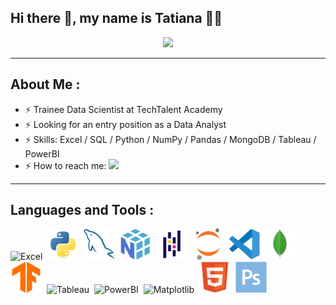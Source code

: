 ##  Hi there 👋, my name is Tatiana :woman_technologist:
<div id="header" align="center">
  <img src="https://www.stengg.com/media/617349/data-analytics-header-image.jpg?anchor=center&amp;mode=crop&amp;width=1600&amp;height=200&amp;rnd=131890221430000000"/>  
</div>

---

##  About Me :
- :zap: Trainee Data Scientist at TechTalent Academy
- :zap: Looking for an entry position as a Data Analyst
- :zap: Skills:  Excel / SQL / Python / NumPy / Pandas / MongoDB / Tableau / PowerBI 
- :zap: How to reach me: <a href="https://www.linkedin.com/in/tatiana-iacob-978740131/"> <img src="https://www.designinmentalhealth.com/wp-content/uploads/sites/57/2022/05/Linkedin-logo-png-300x78.png" width="100"/> </a>

---

## Languages and Tools :
<div>
  <img src="https://www.orthodyne.be/wp-content/uploads/2017/03/Excel.png" title="Excel" alt="Excel" width="50" height="50"/>&nbsp;
  <img src="https://github.com/devicons/devicon/blob/master/icons/python/python-original.svg" title="Python" alt="Python" width="50" height="50"/>&nbsp;
  <img src="https://github.com/devicons/devicon/blob/master/icons/mysql/mysql-original.svg" title="MySQL" alt="MySQL" width="50" height="50"/>&nbsp;
  <img src="https://github.com/devicons/devicon/blob/master/icons/numpy/numpy-original.svg" title="NumPy" alt="NumPy" width="50" height="50"/>&nbsp;
  <img src="https://github.com/devicons/devicon/blob/master/icons/pandas/pandas-original.svg" title="Pandas" alt="Pandas" width="50" height="50"/>&nbsp;
  <img src="https://github.com/devicons/devicon/blob/master/icons/jupyter/jupyter-original.svg" title="Jupyter" alt="Jupyter" width="50" height="50"/>&nbsp;
  <img src="https://github.com/devicons/devicon/blob/master/icons/vscode/vscode-original.svg" title="VSCode" alt="VSCode " width="50" height="50"/>&nbsp;
  <img src="https://github.com/devicons/devicon/blob/master/icons/mongodb/mongodb-original.svg" title="MongoDB" alt="MongoDB" width="50" height="50"/>&nbsp;
  <img src="https://github.com/devicons/devicon/blob/master/icons/tensorflow/tensorflow-original.svg"  title="Tensorflow" alt="Tensorflow" width="50" height="50"/>&nbsp;
  <img src="https://cdn.worldvectorlogo.com/logos/tableau-software.svg" title="Tableau" alt="Tableau" width="50" height="50"/>&nbsp;
  <img src="https://excelclub.com.br/wp-content/uploads/2022/08/MicrosoftTeams-image-19.png" title="PowerBI" alt="PowerBI" width="50" height="50"/>&nbsp;
  <img src="https://upload.wikimedia.org/wikipedia/commons/thumb/0/01/Created_with_Matplotlib-logo.svg/2048px-Created_with_Matplotlib-logo.svg.png" title="Matplotlib"  alt="Matplotlib" width="50" height="50"/>&nbsp;
  <img src="https://github.com/devicons/devicon/blob/master/icons/html5/html5-original.svg" title="HTML5" alt="HTML" width="50" height="50"/>&nbsp;
  <img src="https://github.com/devicons/devicon/blob/master/icons/photoshop/photoshop-plain.svg" title="HTML5" alt="HTML" width="50" height="50"/>&nbsp;
 </div>
